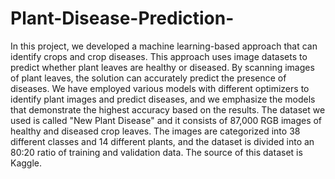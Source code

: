 # Plant-Disease-Prediction-
In this project, we developed a machine learning-based approach that can identify crops and crop diseases. This approach uses image datasets to predict whether plant leaves are healthy or diseased. By scanning images of plant leaves, the solution can accurately predict the presence of diseases. We have employed various models with different optimizers to identify plant images and predict diseases, and we emphasize the models that demonstrate the highest accuracy based on the results. The dataset we used is called "New Plant Disease" and it consists of 87,000 RGB images of healthy and diseased crop leaves. The images are categorized into 38 different classes and 14 different plants, and the dataset is divided into an 80:20 ratio of training and validation data. The source of this dataset is Kaggle.

